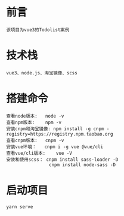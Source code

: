 # 前言
    该项目为vue3的Todolist案例
# 技术栈
    vue3、node.js、淘宝镜像、scss
# 搭建命令
    查看node版本:   node -v     
    查看npm版本:    npm -v      
    安装cnpm和淘宝镜像: npm install -g cnpm -registry=https://registry.npm.taobao.org    
    查看cnpm版本:   cnpm -v     
    安装vue环境：   cnpm i -g vue @vue/cli 
    查看vue/cli版本:    vue -V
    安装和使用scss： cnpm install sass-loader -D
                    cnpm install node-sass -D

# 启动项目
    yarn serve


